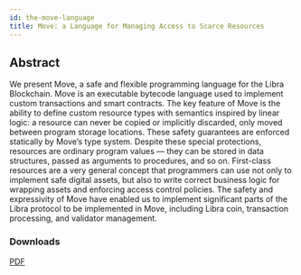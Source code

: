 ```yaml
---
id: the-move-language
title: Move: a Language for Managing Access to Scarce Resources
---
```


## Abstract

We present Move, a safe and flexible programming language for the Libra Blockchain.
Move is an executable bytecode language used to implement custom transactions and smart contracts.
The key feature of Move is the ability to define custom resource types with semantics inspired by linear
logic: a resource can never be copied or implicitly discarded, only moved between program storage
locations. These safety guarantees are enforced statically by Move’s type system. Despite these
special protections, resources are ordinary program values — they can be stored in data structures,
passed as arguments to procedures, and so on. First-class resources are a very general concept that
programmers can use not only to implement safe digital assets, but also to write correct business logic
for wrapping assets and enforcing access control policies. The safety and expressivity of Move have
enabled us to implement significant parts of the Libra protocol to be implemented in Move, including
Libra coin, transaction processing, and validator management.

### Downloads

[PDF]()